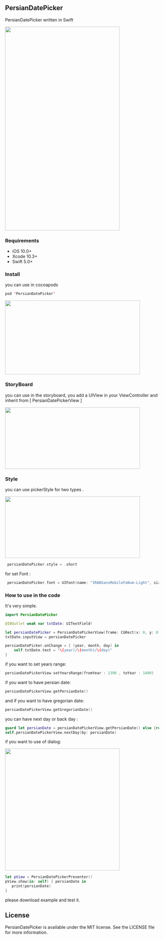 ## PersianDatePicker

 PersianDatePicker written in Swift
 
 <img src="https://raw.githubusercontent.com/farhad1985/PersianDatePicker/master/ScreenShot/demo.gif"  height="668" width="375" />


### Requirements

   - iOS 10.0+ 
   - Xcode 10.3+
   - Swift 5.0+

### Install

you can use in cocoapods
```swift
pod 'PersianDatePicker'
```


<img src="https://raw.githubusercontent.com/farhad1985/PersianDatePicker/master/ScreenShot/Simulator%20Screen%20Shot%20May%208%2C%202017%2C%201.29.54%20PM.jpg"  height="242" width="442" />


### StoryBoard
you can use in the storyboard, you add a UIView in your ViewController and inherit from [ PersianDatePickerView ]

<img src="https://github.com/farhad1985/PersianDatePicker/blob/master/ScreenShot/Screen%20Shot%202017-05-08%20at%201.30.16%20PM.png" height="202" width="442" />

### Style
you can use pickerStyle for two types . 

<img src="https://raw.githubusercontent.com/farhad1985/PersianDatePicker/master/ScreenShot/Simulator%20Screen%20Shot%20Jul%2029%2C%202017%2C%2011.17.23%20AM.png" height="202" width="442" />

```swift
 persianDatePicker.style = .short
```

for set Font :

```swift
 persianDatePicker.font = UIFont(name: "IRANSansMobileFaNum-Light", size: 18)
```

### How to use in the code

It's very simple. 

```swift
import PersianDatePicker
```

```swift
@IBOutlet weak var txtDate: UITextField!
```

```swift
let persianDatePicker = PersianDatePickerView(frame: CGRect(x: 0, y: 0, width: 200, height: 200))
txtDate.inputView = persianDatePicker

persianDatePicker.onChange = { (year, month, day) in
    self.txtDate.text = "\(year)/\(month)/\(day)"
}
```
if you want to set years range:

```swift
persianDatePickerView.setYearsRange(fromYear : 1390 , toYear : 1400)
```

if you want to have persian date:

```swift
persianDatePickerView.getPersianDate()
```

and if you want to have gregorian date:

```swift
persianDatePickerView.getGregorianDate()
```


you can have next day or back day :

```swift
guard let persianDate = persianDatePickerView.getPersianDate() else {return}
self.persianDatePickerView.nextDay(by: persianDate)
```

if you want to use of dialog: 

<img src="https://raw.githubusercontent.com/farhad1985/PersianDatePicker/master/ScreenShot/dialog.jpeg"  height="400" width="375"  />

```swift
let pView = PersianDatePickerPresenter()
pView.show(in: self) { persianDate in
   print(persianDate)
}
```
please download example and test it.



## License

PersianDatePicker is available under the MIT license. See the LICENSE file for more information.


